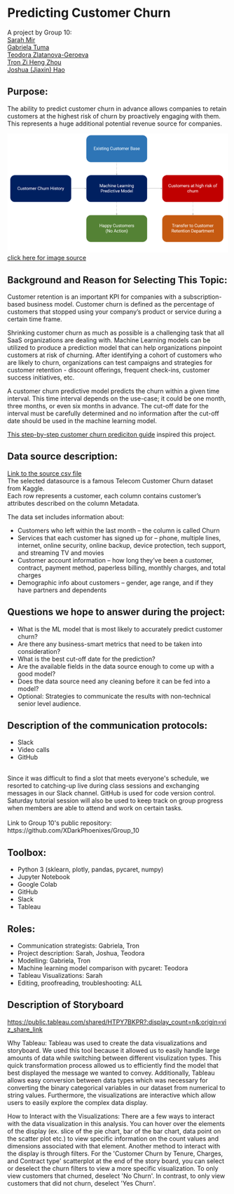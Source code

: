 # Predicting Customer Churn
A project by Group 10: <br>
[Sarah Mir]() <br>
[Gabriela Tuma](https://www.linkedin.com/in/gabrielatuma/) <br>
[Teodora Zlatanova-Geroeva](https://www.linkedin.com/in/teodora-zlatanova-geroeva-5a47aa20/) <br>
[Tron Zi Heng Zhou](https://www.linkedin.com/in/zi-heng-tron-zhou-690722168/) <br>
[Joshua (Jiaxin) Hao]() <br>

## Purpose:
The ability to predict customer churn in advance allows companies to retain customers at the highest risk of churn by proactively engaging with them. This represents a huge additional potential revenue source for companies.<br>

![Customer Churn Prediction - example workflow](https://github.com/XDarkPhoenixes/Group_10/blob/main/graph.png)
[click here for image source](https://towardsdatascience.com/predict-customer-churn-the-right-way-using-pycaret-8ba6541608ac)

## Background and Reason for Selecting This Topic:
Customer retention is an important KPI for companies with a subscription-based business model. Customer churn is defined as the percentage of customers that stopped using your company’s product or service during a certain time frame. <br>

Shrinking customer churn as much as possible is a challenging task that all SaaS organizations are dealing with. Machine Learning models can be utilized to produce a prediction model that can help organizations pinpoint customers at risk of churning. After identifying a cohort of customers who are likely to churn, organizations can test campaigns and strategies for customer retention - discount offerings, frequent check-ins, customer success initiatives, etc. <br>

A customer churn predictive model predicts the churn within a given time interval. This time interval depends on the use-case; it could be one month, three months, or even six months in advance. The cut-off date for the interval must be carefully determined and no information after the cut-off date should be used in the machine learning model.<br>

[This step-by-step customer churn prediciton guide](https://towardsdatascience.com/predict-customer-churn-the-right-way-using-pycaret-8ba6541608ac) inspired this project. 

## Data source description:
[Link to the source csv file](https://raw.githubusercontent.com/srees1988/predict-churn-py/main/customer_churn_data.csv) <br>
The selected datasource is a famous Telecom Customer Churn dataset from Kaggle. <br>
Each row represents a customer, each column contains customer’s attributes described on the column Metadata. <br>

The data set includes information about:<br>

 - Customers who left within the last month – the column is called Churn
 - Services that each customer has signed up for – phone, multiple lines, internet, online security, online backup, device protection, tech support, and streaming TV and movies
 - Customer account information – how long they’ve been a customer, contract, payment method, paperless billing, monthly charges, and total charges
 - Demographic info about customers – gender, age range, and if they have partners and dependents

## Questions we hope to answer during the project:
 - What is the ML model that is most likely to accurately predict customer churn?
 - Are there any business-smart metrics that need to be taken into consideration?
 - What is the best cut-off date for the prediction?
 - Are the available fields in the data source enough to come up with a good model?
 - Does the data source need any cleaning before it can be fed into a model?
 - Optional: Strategies to communicate the results with non-technical senior level audience.

## Description of the communication protocols:
 - Slack
 - Video calls
 - GitHub
<br>
Since it was difficult to find a slot that meets everyone's schedule, we resorted to catching-up live during class sessions and exchanging messages in our Slack channel. GitHub is used for code version control. Saturday tutorial session will also be used to keep track on group progress when members are able to attend and work on certain tasks.<br>
<br>
Link to Group 10's public repository: https://github.com/XDarkPhoenixes/Group_10

## Toolbox:
 - Python 3 (sklearn, plotly, pandas, pycaret, numpy)
 - Jupyter Notebook
 - Google Colab
 - GitHub
 - Slack
 - Tableau

## Roles:
 - Communication strategists: Gabriela, Tron
 - Project description: Sarah, Joshua, Teodora
 - Modelling: Gabriela, Tron
 - Machine learning model comparison with pycaret: Teodora
 - Tableau Visualizations:  Sarah
 - Editing, proofreading, troubleshooting: ALL

## Description of Storyboard
https://public.tableau.com/shared/HTPY7BKPR?:display_count=n&:origin=viz_share_link

Why Tableau: 
Tableau was used to create the data visualizations and storyboard. We used this tool because it allowed us to easily handle large amounts of data while switching between different visulization types. This quick transformation process allowed us to efficiently find the model that best displayed the message we wanted to convey. Additionally, Tableau allows easy conversion between data types which was necessary for converting the binary categorical variables in our dataset from numerical to string values. Furthermore, the visualizations are interactive which allow users to easily explore the complex data display. 

How to Interact with the Visualizations:
There are a few ways to interact with the data visualization in this analysis. You can hover over the elements of the display (ex. slice of the pie chart, bar of the bar chart, data point on the scatter plot etc.) to view specific information on the count values and dimensions associated with that element. Another method to interact with the display is through filters. For the 'Customer Churn by Tenure, Charges, and Contract type' scatterplot at the end of the story board, you can select or deselect the churn filters to view a more specific visualization. To only view customers that churned, deselect 'No Churn'. In contrast, to only view customers that did not churn, deselect 'Yes Churn'.


